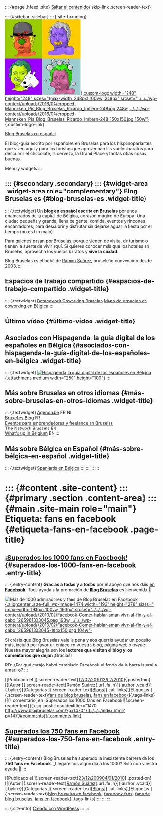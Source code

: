 ::: {#page .hfeed .site}
[Saltar al contenido](index.html#content){.skip-link
.screen-reader-text}

::: {#sidebar .sidebar}
::: {.site-branding}
[![](../../../wp-content/uploads/2016/04/cropped-Manneken_Pis_Blog_Bruselas_Ricardo_Imbern-248.jpg){.custom-logo
width="248" height="248" sizes="(max-width: 248px) 100vw, 248px"
srcset="../../../wp-content/uploads/2016/04/cropped-Manneken_Pis_Blog_Bruselas_Ricardo_Imbern-248.jpg 248w, ../../../wp-content/uploads/2016/04/cropped-Manneken_Pis_Blog_Bruselas_Ricardo_Imbern-248-150x150.jpg 150w"}](../../../index.html){.custom-logo-link}

[Blog Bruselas en español](../../../index.html)

El blog-guía escrito por españoles en Bruselas para los hispanoparlantes
que viven aquí y para los turistas que aprovechan los vuelos baratos
para descubrir el chocolate, la cerveza, la Grand Place y tantas otras
cosas buenas.

Menú y widgets
:::

::: {#secondary .secondary}
::: {#widget-area .widget-area role="complementary"}
Blog Bruselas es {#blog-bruselas-es .widget-title}
----------------

::: {.textwidget}
Un **blog en español escrito en Bruselas** por unos enamorados de la
capital de Bélgica, corazón mágico de Europa. Una ciudad pequeña y
grande, llena de gente, comida, eventos y rincones encantadores; para
descubrir y disfrutar sin dejarse aguar la fiesta por el tiempo (no es
tan malo).

Para quienes pasan por Bruselas, porque vienen de visita, de turismo o
tienen la suerte de vivir aquí. Sí quieres conocer más que los hoteles
en Bruselas, aprovecha los vuelos baratos y **vive la ciudad**.

Blog Bruselas es el bebé de [Ramón Suárez](http://www.ramonsuarez.com),
bruseleño convencido desde 2003.
:::

Espacios de trabajo compartido {#espacios-de-trabajo-compartido .widget-title}
------------------------------

::: {.textwidget}
[Betacowork Coworking Bruselas](http://www.betacowork.com) [Mapa de
espacios de coworking en Bélgica](http://coworkingbelgium.com)
:::

Último vídeo {#último-vídeo .widget-title}
------------

Asociados con Hispagenda, la guía digital de los españoles en Bélgica {#asociados-con-hispagenda-la-guía-digital-de-los-españoles-en-bélgica .widget-title}
---------------------------------------------------------------------

::: {.textwidget}
[![Hispagenda,la guía digital de los españoles en
Bélgica](../../../wp-content/uploads/2010/04/Hispagenda-250px.gif "Hispagenda, la guía digital de los españoles en Bélgica"){.attachment-medium
width="250" height="100"}](http://www.hispagenda.com)
:::

Más sobre Bruselas en otros idiomas {#más-sobre-bruselas-en-otros-idiomas .widget-title}
-----------------------------------

::: {.textwidget}
[Agenda.be](http://www.agenda.be) FR NL\
[Bruxelles Blog](http://www.bxlblog.be/) FR\
[Eventos para emprendedores y freelance en
Bruselas](http://www.betacowork.com/events/)\
[The Network
Brussels](http://groups.yahoo.com/group/TheNetworkBrussels/) EN\
[What\'s up in Belgium](http://www.whatsupin.be/) EN
:::

Más sobre Bélgica en Español {#más-sobre-bélgica-en-español .widget-title}
----------------------------

::: {.textwidget}
[Spaniards en Bélgica](http://www.spaniards.es/paises/belgica)
:::
:::
:::
:::

::: {#content .site-content}
::: {#primary .section .content-area}
::: {#main .site-main role="main"}
Etiqueta: fans en facebook {#etiqueta-fans-en-facebook .page-title}
==========================

[¡Superados los 1000 fans en Facebook!](../../../index.html?p=1470) {#superados-los-1000-fans-en-facebook .entry-title}
-------------------------------------------------------------------

::: {.entry-content}
**Gracias a todas y a todos** por el apoyo que nos dáis [en
**Facebook**](http://www.facebook.com/blogbruselas). Toda ayuda a la
promoción de **[Blog Bruselas](http://http://www.blogbruselas.com)** es
bienvenida 🙂

[![Más de 1000 admiradores y fans de Blog Bruselas en
Facebook](../../../wp-content/uploads/2010/02/Facebook-Comer-hablar-amar-vivir-al-fin-y-al-cabo_1265961303045.png "Más de 1000 admiradores y fans de Blog Bruselas en Facebook"){.aligncenter
.size-full .wp-image-1474 width="193" height="278"
sizes="(max-width: 193px) 100vw, 193px"
srcset="../../../wp-content/uploads/2010/02/Facebook-Comer-hablar-amar-vivir-al-fin-y-al-cabo_1265961303045.png 193w, ../../../wp-content/uploads/2010/02/Facebook-Comer-hablar-amar-vivir-al-fin-y-al-cabo_1265961303045-104x150.png 104w"}](http://www.facebook.com/blogbruselas)

Si créeis que Blog Bruselas vale la pena y nos queréis ayudar un poquito
más, incluid por favor un enlace en vuestro blog, página web o *tweets*.
Nuestra mayor alegría son los **lectores que visitan el blog y los
comentarios que dejan** ¡Gracias!

PD: ¿Por qué carajo habrá cambiado Facebook el fondo de la barra lateral
a amarillo?
:::

[[Publicado el
]{.screen-reader-text}[12/02/201012/02/2010](../../../index.html?p=1470)]{.posted-on}[[[Autor
]{.screen-reader-text}[Ramón
Suárez](../../2010/04/30/index.html?author=2){.url .fn .n}]{.author
.vcard}]{.byline}[[Categorías
]{.screen-reader-text}[Blogs](../../category/blogs/index.html)]{.cat-links}[[Etiquetas
]{.screen-reader-text}[fans de blog
bruselas](../fans-de-blog-bruselas/index.html), [fans en
facebook](index.html)]{.tags-links}[[[1 comentario[ en ¡Superados los
1000 fans en Facebook!]{.screen-reader-text}]{.dsq-postid
dsqidentifier="1470 http://www.blogbruselas.com/?p=1470"}](../../../index.html?p=1470#comments)]{.comments-link}

[Superados los 750 fans en Facebook](../../../index.html?p=1106) {#superados-los-750-fans-en-facebook .entry-title}
----------------------------------------------------------------

::: {.entry-content}
Blog Bruselas ha superado la inexistente barrera de los **750 fans en
Facebook**. ¿Llegaremos algún día a los 1000? Solo con vuestra ayuda 🙂
:::

[[Publicado el
]{.screen-reader-text}[23/12/200904/01/2010](../../../index.html?p=1106)]{.posted-on}[[[Autor
]{.screen-reader-text}[Ramón
Suárez](../../2010/04/30/index.html?author=2){.url .fn .n}]{.author
.vcard}]{.byline}[[Categorías
]{.screen-reader-text}[Blogs](../../category/blogs/index.html)]{.cat-links}[[Etiquetas
]{.screen-reader-text}[blog bruselas en
facebook](../blog-bruselas-en-facebook/index.html), [facebook
fans](../facebook-fans/index.html), [fans de blog
bruselas](../fans-de-blog-bruselas/index.html), [fans en
facebook](index.html)]{.tags-links}
:::
:::
:::

::: {.site-info}
[Creado con WordPress](https://es.wordpress.org/)
:::
:::
